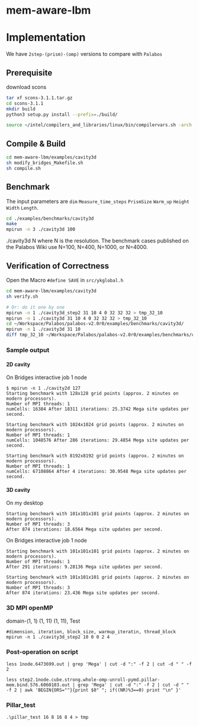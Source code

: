 # mem-aware-lbm

# Implementation

We have `2step-(prism)-(omp)` versions to compare with `Palabos`

## Prerequisite

download scons
```bash
tar xf scons-3.1.1.tar.gz
cd scons-3.1.1
mkdir build
python3 setup.py install --prefix=./build/

source ~/intel/compilers_and_libraries/linux/bin/compilervars.sh -arch intel64 -platform linux
```

## Compile & Build
```bash
cd mem-aware-lbm/examples/cavity3d
sh modify_bridges_Makefile.sh
sh compile.sh
```

## Benchmark

The input parameters are `dim` `Measure_time_steps` `PrismSize` `Warm_up` `Height` `Width` `Length`.
```bash
cd ./examples/benchmarks/cavity3d
make
mpirun -n 3 ./cavity3d 100
```
./cavity3d N
where N is the resolution. The benchmark cases published 
on the Palabos Wiki use N=100, N=400, N=1000, or N=4000.

## Verification of Correctness

Open the Macro `#define SAVE` in `src/ykglobal.h`
```bash
cd mem-aware-lbm/examples/cavity3d
sh verify.sh

# Or: do it one by one
mpirun -n 1 ./cavity3d_step2 31 10 4 0 32 32 32 > tmp_32_10
mpirun -n 1 ./cavity3d 31 10 4 0 32 32 32 > tmp_32_10
cd ~/Workspace/Palabos/palabos-v2.0r0/examples/benchmarks/cavity3d/
mpirun -n 1 ./cavity3d 31 10
diff tmp_32_10 ~/Workspace/Palabos/palabos-v2.0r0/examples/benchmarks/cavity3d/tmp_32_10
```

### Sample output

#### 2D cavity
On Bridges interactive job 1 node
```
$ mpirun -n 1 ./cavity2d 127
Starting benchmark with 128x128 grid points (approx. 2 minutes on modern processors).
Number of MPI threads: 1
numCells: 16384 After 18311 iterations: 25.3742 Mega site updates per second.

Starting benchmark with 1024x1024 grid points (approx. 2 minutes on modern processors).
Number of MPI threads: 1
numCells: 1048576 After 286 iterations: 29.4854 Mega site updates per second.

Starting benchmark with 8192x8192 grid points (approx. 2 minutes on modern processors).
Number of MPI threads: 1
numCells: 67108864 After 4 iterations: 30.9548 Mega site updates per second.

```

#### 3D cavity
On my desktop
```
Starting benchmark with 101x101x101 grid points (approx. 2 minutes on modern processors).
Number of MPI threads: 3
After 874 iterations: 18.6564 Mega site updates per second.
```

On Bridges interactive job 1 node
```
Starting benchmark with 101x101x101 grid points (approx. 2 minutes on modern processors).
Number of MPI threads: 1
After 291 iterations: 9.28136 Mega site updates per second.

Starting benchmark with 101x101x101 grid points (approx. 2 minutes on modern processors).
Number of MPI threads: 3
After 874 iterations: 23.436 Mega site updates per second.
```

### 3D MPI openMP
domain-(1, 1) (1, 11) (1, 11), Test
```
#dimension, iteration, block_size, warmup_iteratin, thread_block
mpirun -n 1 ./cavity3d_step2 10 0 0 2 4
```

### Post-operation on script
`less 1node.6473699.out | grep 'Mega' | cut -d ":" -f 2 | cut -d " " -f 2`

`less step2.1node.cube.strong.whole-omp-unroll-pymd.pillar-mem.bind.576.6060103.out | grep 'Mega' | cut -d ":" -f 2 | cut -d " " -f 2 | awk 'BEGIN{ORS=""}{print $0" "; if((NR)%3==0) print "\n" }'`

### Pillar_test
`.\pillar_test 16 8 16 8 4 > tmp`

